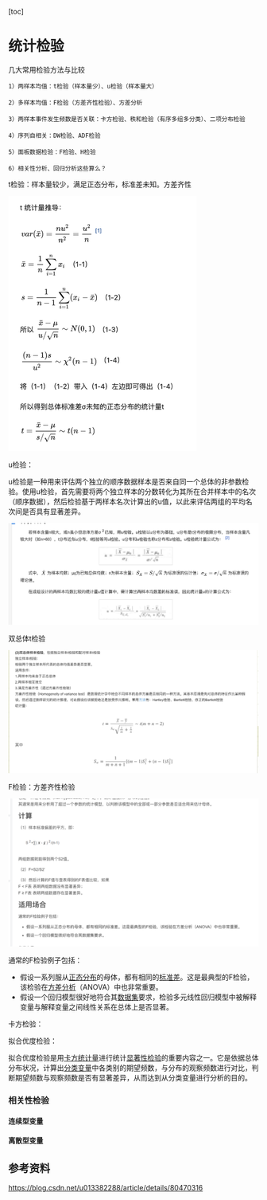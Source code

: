 [toc]

# 统计检验

 几大常用检验方法与比较

    1）两样本均值：t检验（样本量少）、u检验（样本量大）
    
    2）多样本均值：F检验（方差齐性检验）、方差分析
    
    3）两样本事件发生频数是否关联：卡方检验、秩和检验（有序多组多分类）、二项分布检验
    
    4）序列自相关：DW检验、ADF检验
    
    5）面板数据检验：F检验、H检验
    
    6）相关性分析、回归分析这些算么？
t检验：样本量较少，满足正态分布，标准差未知。方差齐性

<img src="img/image-20200427234343367.png" alt="image-20200427234343367" style="zoom:50%;" />

u检验：

u检验是一种用来评估两个独立的顺序数据样本是否来自同一个总体的非参数检验。使用u检验，首先需要将两个独立样本的分数转化为其所在合并样本中的名次（顺序数据），然后检验基于两样本名次计算出的u值，以此来评估两组的平均名次间是否具有显著差异。

<img src="img/image-20200427234625503.png" alt="image-20200427234625503" style="zoom:50%;" />

双总体t检验

![image-20200427234905623](img/image-20200427234905623.png)



F检验：方差齐性检验

<img src="img/image-20200427235340689.png" alt="image-20200427235340689" style="zoom:50%;" />

通常的F检验例子包括：

+ 假设一系列服从[正态分布](https://baike.baidu.com/item/正态分布)的母体，都有相同的[标准差](https://baike.baidu.com/item/标准差)。这是最典型的F检验，该检验在[方差分析](https://baike.baidu.com/item/方差分析)（ANOVA）中也非常重要。
+ 假设一个回归模型很好地符合其[数据集](https://baike.baidu.com/item/数据集)要求，检验多元线性回归模型中被解释变量与解释变量之间线性关系在总体上是否显著。

卡方检验：



拟合优度检验：

拟合优度检验是用[卡方统计量](https://baike.baidu.com/item/卡方统计量/22099074)进行统计[显著性检验](https://baike.baidu.com/item/显著性检验)的重要内容之一。它是依据总体分布状况，计算出[分类变量](https://baike.baidu.com/item/分类变量/7979433)中各类别的期望频数，与分布的观察频数进行对比，判断期望频数与观察频数是否有显著差异，从而达到从分类变量进行分析的目的。

### 相关性检验

#### 连续型变量

#### 离散型变量



## 参考资料



https://blog.csdn.net/u013382288/article/details/80470316